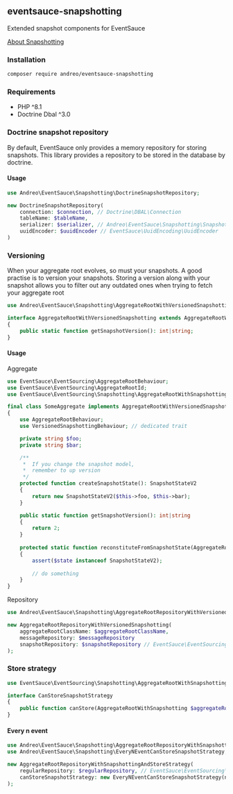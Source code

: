 ## eventsauce-snapshotting

Extended snapshot components for EventSauce

[About Snapshotting](https://eventsauce.io/docs/snapshotting/)


### Installation

```bash
composer require andreo/eventsauce-snapshotting
```
### Requirements

- PHP ^8.1
- Doctrine Dbal ^3.0

### Doctrine snapshot repository

By default, EventSauce only provides a memory repository 
for storing snapshots.
This library provides a repository to be stored in the 
database by doctrine.

#### Usage

```php
use Andreo\EventSauce\Snapshotting\DoctrineSnapshotRepository;

new DoctrineSnapshotRepository(
    connection: $connection, // Doctrine\DBAL\Connection
    tableName: $tableName,
    serializer: $serializer, // Andreo\EventSauce\Snapshotting\SnapshotStateSerializer
    uuidEncoder: $uuidEncoder // EventSauce\UuidEncoding\UuidEncoder
)
```

### Versioning

When your aggregate root evolves, so must your snapshots. 
A good practise is to version your snapshots.
Storing a version along with your snapshot allows you to 
filter out any outdated ones when trying to fetch 
your aggregate root

```php
use Andreo\EventSauce\Snapshotting\AggregateRootWithVersionedSnapshotting;

interface AggregateRootWithVersionedSnapshotting extends AggregateRootWithSnapshotting
{
    public static function getSnapshotVersion(): int|string;
}
```

#### Usage

Aggregate
```php
use EventSauce\EventSourcing\AggregateRootBehaviour;
use EventSauce\EventSourcing\AggregateRootId;
use EventSauce\EventSourcing\Snapshotting\AggregateRootWithSnapshotting;

final class SomeAggregate implements AggregateRootWithVersionedSnapshotting
{
    use AggregateRootBehaviour;
    use VersionedSnapshottingBehaviour; // dedicated trait

    private string $foo;
    private string $bar;

    /**
     *  If you change the snapshot model, 
     *  remember to up version
     */
    protected function createSnapshotState(): SnapshotStateV2
    {
        return new SnapshotStateV2($this->foo, $this->bar);
    }

    public static function getSnapshotVersion(): int|string
    {
        return 2;
    }
    
    protected static function reconstituteFromSnapshotState(AggregateRootId $id, $state): AggregateRootWithSnapshotting
    {
        assert($state instanceof SnapshotStateV2);
        
        // do something
    }
}
```
Repository

```php
use Andreo\EventSauce\Snapshotting\AggregateRootRepositoryWithVersionedSnapshotting;

new AggregateRootRepositoryWithVersionedSnapshotting(
    aggregateRootClassName: $aggregateRootClassName,
    messageRepository: $messageRepository
    snapshotRepository: $snapshotRepository // EventSauce\EventSourcing\AggregateRootRepository
);
```

### Store strategy

```php
use EventSauce\EventSourcing\Snapshotting\AggregateRootWithSnapshotting;

interface CanStoreSnapshotStrategy
{
    public function canStore(AggregateRootWithSnapshotting $aggregateRoot): bool;
}
```

#### Every n event

```php
use Andreo\EventSauce\Snapshotting\AggregateRootRepositoryWithSnapshottingAndStoreStrategy;
use Andreo\EventSauce\Snapshotting\EveryNEventCanStoreSnapshotStrategy;

new AggregateRootRepositoryWithSnapshottingAndStoreStrategy(
    regularRepository: $regularRepository, // EventSauce\EventSourcing\Snapshotting\AggregateRootRepositoryWithSnapshotting
    canStoreSnapshotStrategy: new EveryNEventCanStoreSnapshotStrategy(numberOfEvents: 200) // or other implementation of Andreo\EventSauce\Snapshotting\CanStoreSnapshotStrategy
);
```
